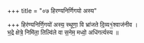 +++
title = "०७ हिरण्यनिर्णिगयो अस्य"

+++
हिर॑ण्यनिर्णि॒गयो॑ अस्य॒ स्थूणा॒ वि भ्रा॑जते दि॒व्य१॒॑श्वाज॑नीव ।  
भ॒द्रे क्षेत्रे॒ निमि॑ता॒ तिल्वि॑ले वा स॒नेम॒ मध्वो॒ अधि॑गर्त्यस्य ॥